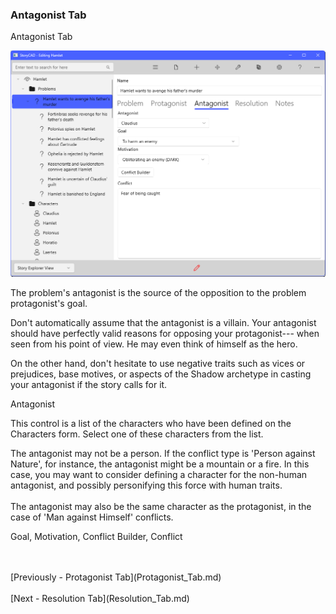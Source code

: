 ### Antagonist Tab ###
Antagonist Tab <br/>

![](Problem-Antagonist-Tab.png)

The problem's antagonist is the source of the opposition to the problem protagonist's goal. <br/>

Don't automatically assume that the antagonist is a villain.  Your antagonist should have perfectly valid reasons for opposing your protagonist--- when seen from his point of view.  He may even think of himself as the hero.   <br/>

On the other hand, don't hesitate to use negative traits such as vices or prejudices, base motives, or aspects of the Shadow archetype in casting your antagonist if the story calls for it. <br/>

Antagonist <br/>

This control is a list of the characters who have been defined on the Characters form.  Select one of these characters from the list. <br/>

The antagonist may not be a person.  If the conflict type is 'Person against Nature', for instance, the antagonist might be a mountain or a fire.  In this case, you may want to consider defining a character for the non-human antagonist, and possibly personifying this force with human traits. <br/>
  <br/>
The antagonist may also be the same character as the protagonist, in the case of 'Man against Himself' conflicts. <br/>

Goal, Motivation, Conflict Builder, Conflict <br/>




 <br/>
 <br/>
[Previously - Protagonist Tab](Protagonist_Tab.md) <br/>
 <br/>
[Next - Resolution Tab](Resolution_Tab.md) <br/>
 <br/>
